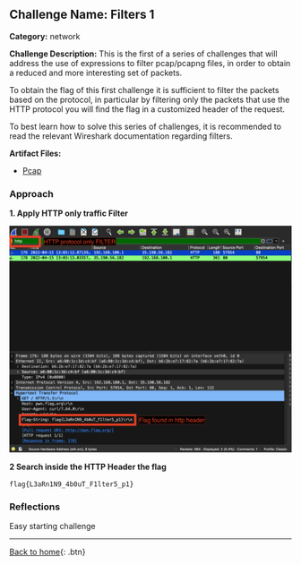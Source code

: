 ## Challenge Name: Filters 1
**Category:** network


**Challenge Description:** 
This is the first of a series of challenges that will address the use of expressions to filter pcap/pcapng files, in order to obtain a reduced and more interesting set of packets.

To obtain the flag of this first challenge it is sufficient to filter the packets based on the protocol, in particular by filtering only the packets that use the HTTP protocol you will find the flag in a customized header of the request.

To best learn how to solve this series of challenges, it is recommended to read the relevant Wireshark documentation regarding filters.

**Artifact Files:**
* [Pcap](/olicyber-training/network/03-Filters-1/artifacts/nw-intro03.pcapng)


### Approach

**1. Apply HTTP only traffic Filter**

![img](</olicyber-training/network/03-Filters-1/images/img1.png>)

**2 Search inside the HTTP Header the flag**

```
flag{L3aRn1N9_4b0uT_F1lter5_p1}
```


### Reflections
Easy starting challenge
  

---
[Back to home](<link>){: .btn}
